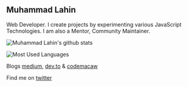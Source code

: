 ## Muhammad Lahin

Web Developer. I create projects by experimenting various JavaScript Technologies. I am also a Mentor, Community Maintainer.

![Muhammad Lahin's github stats](https://github-readme-stats.vercel.app/api?username=lahin31&count_private=true)

![Most Used Languages](https://github-readme-stats.vercel.app/api/top-langs/?username=lahin31&layout=compact)

Blogs [medium](https://medium.com/@lahin31), [dev.to](https://dev.to/lahin31) & [codemacaw](http://codemacaw.com/)

Find me on [twitter](https://twitter.com/lahin31)

